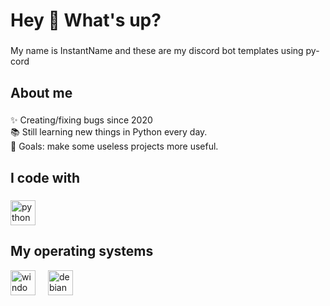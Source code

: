 <h1 align="left">Hey 👋 What's up?</h1>

###

<p align="left">My name is InstantName and these are my discord bot templates using py-cord</p>

###

<h2 align="left">About me</h2>

###

<p align="left">✨ Creating/fixing bugs since 2020<br>📚 Still learning new things in Python every day.<br>🎯 Goals: make some useless projects more useful.<br></p>

###

<h2 align="left">I code with</h2>

###

<div align="left">
  <img src="https://cdn.jsdelivr.net/gh/devicons/devicon/icons/python/python-original.svg" height="40" alt="python logo"  />
</div>

<h2 align="left">My operating systems</h2>

<div align="left">
  <img src="https://cdn.jsdelivr.net/gh/devicons/devicon/icons/windows8/windows8-original.svg" height="40" alt="windows8 logo"  />
  <img width="12" />
  <img src="https://cdn.jsdelivr.net/gh/devicons/devicon/icons/debian/debian-original.svg" height="40" alt="debian logo"  />
</div>
